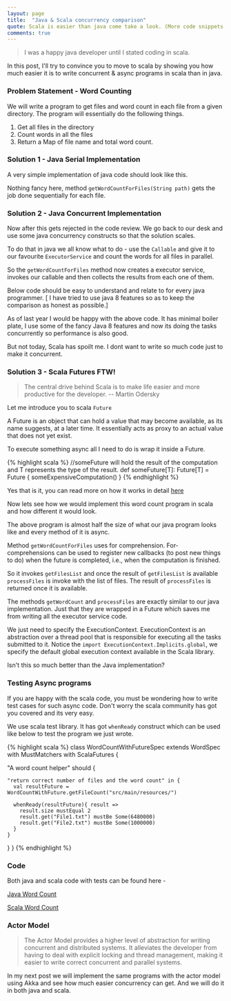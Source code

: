 ```yaml
---
layout: page
title:  "Java & Scala concurrency comparison"
quote: Scala is easier than java come take a look. (More code snippets than fancy talk)
comments: true
---
```

 
> I was a happy java developer until I stated coding in scala.

In this post, I'll try to convince you to move to scala by showing you how much easier it is to write concurrent & async programs in scala than in java.

### Problem Statement - Word Counting

We will write a program to get files and word count in each file from a given directory.
The program will essentially do the following things.

1. Get all files in the directory
2. Count words in all the files
3. Return a Map of file name and total word count.

### Solution 1 - Java Serial Implementation

A very simple implementation of java code should look like this.

<script src="https://gist.github.com/kunalkanojia/4e1c940afcc9d7f1905ca77ca5b52770.js"></script>

Nothing fancy here, method `getWordCountForFiles(String path)` gets the job done sequentially for each file.

### Solution 2 - Java Concurrent Implementation 

Now after this gets rejected in the code review. We go back to our desk and use some java concurrency constructs so that the solution scales.
 
To do that in java we all know what to do - use the `Callable` and give it to our favourite `ExecutorService` and count the words for all files in parallel.

So the `getWordCountForFiles` method now creates a executor service, invokes our callable and then collects the results from each one of them.

Below code should be easy to understand and relate to for every java programmer.
[ I have tried to use java 8 features so as to keep the comparison as honest as possible.] 
 
<script src="https://gist.github.com/kunalkanojia/5541b0abe05c447f05116372d244a88c.js"></script>


As of last year I would be happy with the above code. It has minimal boiler plate, I use some of the fancy Java 8 features and now its doing the tasks concurrently so performance is also good.

But not today, Scala has spoilt me. I dont want to write so much code just to make it concurrent. 


### Solution 3 - Scala Futures FTW!

> The central drive behind Scala is to make life easier and more productive for the developer. -- Martin Odersky

Let me introduce you to scala `Future`

A Future is an object that can hold a value that may become available, as its name suggests, at a later time. It essentially acts as proxy to an actual value that does not yet exist.

To execute something async all I need to do is wrap it inside a Future.

{% highlight scala %}
//someFuture will hold the result of the computation and T represents the type of the result.
def someFuture[T]: Future[T] = Future {
  someExpensiveComputation()
}
{% endhighlight %}


Yes that is it, you can read more on how it works in detail [here](http://docs.scala-lang.org/overviews/core/futures.html)
 
Now lets see how we would implement this word count program in scala and how different it would look. 

<script src="https://gist.github.com/kunalkanojia/1e4f0295bc2666ba9621106d022ec36e.js"></script>

The above program is almost half the size of what our java program looks like and every method of it is async.

Method `getWordCountForFiles` uses for comprehension. For-comprehensions can be used to register new callbacks (to post new things to do) when the future is completed, i.e., when the computation is finished.
 
So it invokes `getFilesList` and once the result of `getFilesList` is available `processFiles` is invoke with the list of files. The result of `processFiles` is returned once it is available.

The methods `getWordCount` and `processFiles` are exactly similar to our java implementation. Just that they are wrapped in a Future which saves me from writing all the executor service code.

We just need to specify the ExecutionContext. ExecutionContext is an abstraction over a thread pool that is responsible for executing all the tasks submitted to it. Notice the `import ExecutionContext.Implicits.global`, we specify the default global execution context available in the Scala library.

Isn't this so much better than the Java implementation?

### Testing Async programs

If you are happy with the scala code, you must be wondering how to write test cases for such async code.
Don't worry the scala community has got you covered and its very easy. 

We use scala test library. It has got `whenReady` construct which can be used like below to test the program we just wrote.

{% highlight scala %}
class WordCountWithFutureSpec extends WordSpec with MustMatchers with ScalaFutures {

  "A word count helper" should {

    "return correct number of files and the word count" in {
      val resultFuture = WordCountWithFuture.getFileCount("src/main/resources/")
      
      whenReady(resultFuture){ result =>
        result.size mustEqual 2
        result.get("File1.txt") mustBe Some(6480000)
        result.get("File2.txt") mustBe Some(1000000)
      }
    }
  }
}
{% endhighlight %}

### Code

Both java and scala code with tests can be found here -

[Java Word Count](https://github.com/kunalkanojia/java_word_count)

[Scala Word Count](https://github.com/kunalkanojia/scala_word_count)
  
  
### Actor Model

> The Actor Model provides a higher level of abstraction for writing concurrent and distributed systems. It alleviates the developer from having to deal with explicit locking and thread management, making it easier to write correct concurrent and parallel systems.

In my next post we will implement the same programs with the actor model using Akka and see how much easier concurrency can get.
And we will do it in both java and scala.
  





